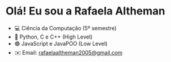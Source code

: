 Olá! Eu sou a Rafaela Altheman
==============================

+ 💻 Ciência da Computação (5º semestre) 
+ 📲 Python, C e C++ (High Level)
+ 🟢 JavaScript e JavaPOO (Low Level)
+ ✉️ Email: rafaelaaltheman2005@gmail.com 
